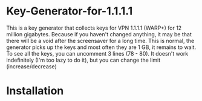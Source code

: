 # Key-Generator-for-1.1.1.1
This is a key generator that collects keys for VPN 1.1.1.1 (WARP+) for 12 million gigabytes. Because if you haven't changed anything, it may be that there will be a void after the screensaver for a long time. This is normal, the generator picks up the keys and most often they are 1 GB, it remains to wait. To see all the keys, you can uncomment 3 lines (78 - 80). It doesn't work indefinitely (I'm too lazy to do it), but you can change the limit (increase/decrease)
# Installation
